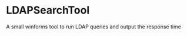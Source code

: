 LDAPSearchTool
==============

A small winforms tool to run LDAP queries and output the response time
